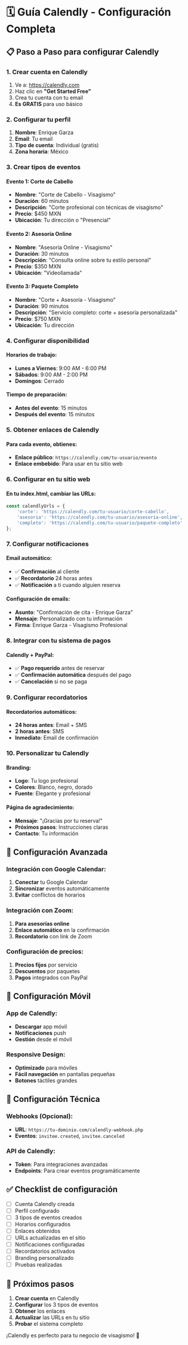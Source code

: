 # 🗓️ Guía Calendly - Configuración Completa

## 📋 **Paso a Paso para configurar Calendly**

### **1. Crear cuenta en Calendly**
1. Ve a: https://calendly.com
2. Haz clic en **"Get Started Free"**
3. Crea tu cuenta con tu email
4. **Es GRATIS** para uso básico

### **2. Configurar tu perfil**
1. **Nombre**: Enrique Garza
2. **Email**: Tu email
3. **Tipo de cuenta**: Individual (gratis)
4. **Zona horaria**: México

### **3. Crear tipos de eventos**

#### **Evento 1: Corte de Cabello**
- **Nombre**: "Corte de Cabello - Visagismo"
- **Duración**: 60 minutos
- **Descripción**: "Corte profesional con técnicas de visagismo"
- **Precio**: $450 MXN
- **Ubicación**: Tu dirección o "Presencial"

#### **Evento 2: Asesoría Online**
- **Nombre**: "Asesoría Online - Visagismo"
- **Duración**: 30 minutos
- **Descripción**: "Consulta online sobre tu estilo personal"
- **Precio**: $350 MXN
- **Ubicación**: "Videollamada"

#### **Evento 3: Paquete Completo**
- **Nombre**: "Corte + Asesoría - Visagismo"
- **Duración**: 90 minutos
- **Descripción**: "Servicio completo: corte + asesoría personalizada"
- **Precio**: $750 MXN
- **Ubicación**: Tu dirección

### **4. Configurar disponibilidad**

#### **Horarios de trabajo:**
- **Lunes a Viernes**: 9:00 AM - 6:00 PM
- **Sábados**: 9:00 AM - 2:00 PM
- **Domingos**: Cerrado

#### **Tiempo de preparación:**
- **Antes del evento**: 15 minutos
- **Después del evento**: 15 minutos

### **5. Obtener enlaces de Calendly**

#### **Para cada evento, obtienes:**
- **Enlace público**: `https://calendly.com/tu-usuario/evento`
- **Enlace embebido**: Para usar en tu sitio web

### **6. Configurar en tu sitio web**

#### **En tu index.html, cambiar las URLs:**
```javascript
const calendlyUrls = {
    'corte': 'https://calendly.com/tu-usuario/corte-cabello',
    'asesoria': 'https://calendly.com/tu-usuario/asesoria-online',
    'completo': 'https://calendly.com/tu-usuario/paquete-completo'
};
```

### **7. Configurar notificaciones**

#### **Email automático:**
- ✅ **Confirmación** al cliente
- ✅ **Recordatorio** 24 horas antes
- ✅ **Notificación** a ti cuando alguien reserva

#### **Configuración de emails:**
- **Asunto**: "Confirmación de cita - Enrique Garza"
- **Mensaje**: Personalizado con tu información
- **Firma**: Enrique Garza - Visagismo Profesional

### **8. Integrar con tu sistema de pagos**

#### **Calendly + PayPal:**
- ✅ **Pago requerido** antes de reservar
- ✅ **Confirmación automática** después del pago
- ✅ **Cancelación** si no se paga

### **9. Configurar recordatorios**

#### **Recordatorios automáticos:**
- **24 horas antes**: Email + SMS
- **2 horas antes**: SMS
- **Inmediato**: Email de confirmación

### **10. Personalizar tu Calendly**

#### **Branding:**
- **Logo**: Tu logo profesional
- **Colores**: Blanco, negro, dorado
- **Fuente**: Elegante y profesional

#### **Página de agradecimiento:**
- **Mensaje**: "¡Gracias por tu reserva!"
- **Próximos pasos**: Instrucciones claras
- **Contacto**: Tu información

## 🎯 **Configuración Avanzada**

### **Integración con Google Calendar:**
1. **Conectar** tu Google Calendar
2. **Sincronizar** eventos automáticamente
3. **Evitar** conflictos de horarios

### **Integración con Zoom:**
1. **Para asesorías online**
2. **Enlace automático** en la confirmación
3. **Recordatorio** con link de Zoom

### **Configuración de precios:**
1. **Precios fijos** por servicio
2. **Descuentos** por paquetes
3. **Pagos** integrados con PayPal

## 📱 **Configuración Móvil**

### **App de Calendly:**
- **Descargar** app móvil
- **Notificaciones** push
- **Gestión** desde el móvil

### **Responsive Design:**
- **Optimizado** para móviles
- **Fácil navegación** en pantallas pequeñas
- **Botones** táctiles grandes

## 🔧 **Configuración Técnica**

### **Webhooks (Opcional):**
- **URL**: `https://tu-dominio.com/calendly-webhook.php`
- **Eventos**: `invitee.created`, `invitee.canceled`

### **API de Calendly:**
- **Token**: Para integraciones avanzadas
- **Endpoints**: Para crear eventos programáticamente

## ✅ **Checklist de configuración**

- [ ] Cuenta Calendly creada
- [ ] Perfil configurado
- [ ] 3 tipos de eventos creados
- [ ] Horarios configurados
- [ ] Enlaces obtenidos
- [ ] URLs actualizadas en el sitio
- [ ] Notificaciones configuradas
- [ ] Recordatorios activados
- [ ] Branding personalizado
- [ ] Pruebas realizadas

## 🚀 **Próximos pasos**

1. **Crear cuenta** en Calendly
2. **Configurar** los 3 tipos de eventos
3. **Obtener** los enlaces
4. **Actualizar** las URLs en tu sitio
5. **Probar** el sistema completo

¡Calendly es perfecto para tu negocio de visagismo! 🎉
